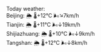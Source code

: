 Today weather:  
Beijing: 🌦 🌡️+12°C 🌬️↘7km/h  
Tianjin: 🌦 🌡️+11°C 🌬️↓19km/h  
Shijiazhuang: 🌦 🌡️+10°C 🌬️↓9km/h  
Tangshan: 🌦 🌡️+12°C 🌬️↓8km/h  
